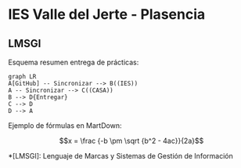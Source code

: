# IES Valle del Jerte - Plasencia
## LMSGI
Esquema resumen entrega de prácticas:

```mermaid
graph LR
A[GitHub] -- Sincronizar --> B((IES))
A -- Sincronizar --> C((CASA))
B --> D{Entregar}
C --> D
D --> A
```
Ejemplo de fórmulas en MartDown:

$$x = \frac {-b \pm \sqrt {b^2 - 4ac}}{2a}$$

*[LMSGI]: Lenguaje de Marcas y Sistemas de Gestión de Información